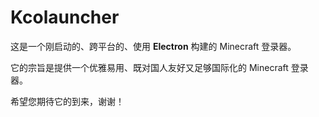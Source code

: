 # Kcolauncher

这是一个刚启动的、跨平台的、使用 **Electron** 构建的 Minecraft 登录器。

它的宗旨是提供一个优雅易用、既对国人友好又足够国际化的 Minecraft 登录器。

希望您期待它的到来，谢谢！